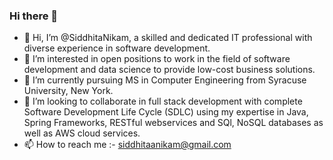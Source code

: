 ### Hi there 👋
- 👋 Hi, I’m @SiddhitaNikam, a skilled and dedicated IT professional with diverse experience in software development.
- 👀 I’m interested in open positions to work in the field of software development and data science to provide low-cost business solutions.
- 🌱 I’m currently pursuing MS in Computer Engineering from Syracuse University, New York.
- 💞 I’m looking to collaborate in full stack development with complete Software Development Life Cycle (SDLC) using my expertise in Java, Spring Frameworks, RESTful webservices and SQl, NoSQL databases as well as AWS cloud services.
- 📫 How to reach me :- siddhitaanikam@gmail.com


<!--
**siddhitanikam/SiddhitaNikam** is a ✨ _special_ ✨ repository because its `README.md` (this file) appears on your GitHub profile.

Here are some ideas to get you started:

- 🔭 I’m currently working on ...
- 🌱 I’m currently learning ...
- 👯 I’m looking to collaborate on ...
- 🤔 I’m looking for help with ...
- 💬 Ask me about ...
- 📫 How to reach me: ...
- 😄 Pronouns: ...
- ⚡ Fun fact: ...
-->

